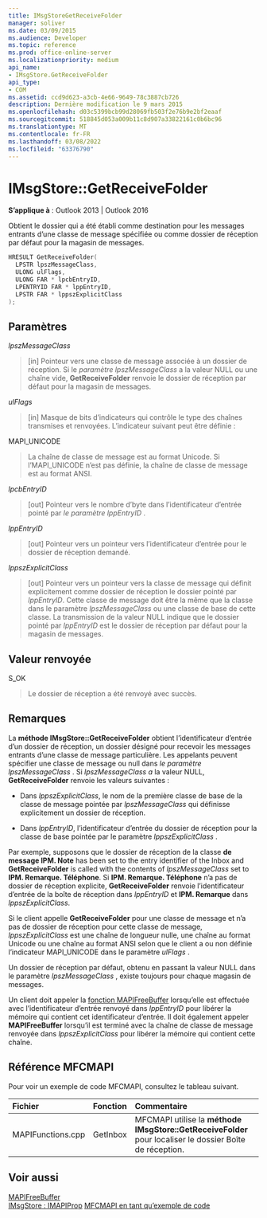 ```yaml
---
title: IMsgStoreGetReceiveFolder
manager: soliver
ms.date: 03/09/2015
ms.audience: Developer
ms.topic: reference
ms.prod: office-online-server
ms.localizationpriority: medium
api_name:
- IMsgStore.GetReceiveFolder
api_type:
- COM
ms.assetid: ccd9d623-a3cb-4e66-9649-78c3887cb726
description: Dernière modification le 9 mars 2015
ms.openlocfilehash: d03c5399bcb99d28069fb503f2e76b9e2bf2eaaf
ms.sourcegitcommit: 518845d053a009b11c8d907a33822161c0b6bc96
ms.translationtype: MT
ms.contentlocale: fr-FR
ms.lasthandoff: 03/08/2022
ms.locfileid: "63376790"
---
```

# <a name="imsgstoregetreceivefolder"></a>IMsgStore::GetReceiveFolder

**S’applique à** : Outlook 2013 | Outlook 2016
  
Obtient le dossier qui a été établi comme destination pour les messages entrants d’une classe de message spécifiée ou comme dossier de réception par défaut pour la magasin de messages.
  
```cpp
HRESULT GetReceiveFolder(
  LPSTR lpszMessageClass,
  ULONG ulFlags,
  ULONG FAR * lpcbEntryID,
  LPENTRYID FAR * lppEntryID,
  LPSTR FAR * lppszExplicitClass
);
```

## <a name="parameters"></a>Paramètres

 _lpszMessageClass_
  
> [in] Pointeur vers une classe de message associée à un dossier de réception. Si le _paramètre lpszMessageClass_ a la valeur NULL ou une chaîne vide, **GetReceiveFolder** renvoie le dossier de réception par défaut pour la magasin de messages.

 _ulFlags_
  
> [in] Masque de bits d’indicateurs qui contrôle le type des chaînes transmises et renvoyées. L’indicateur suivant peut être définie :

MAPI_UNICODE
  
> La chaîne de classe de message est au format Unicode. Si l’MAPI_UNICODE n’est pas définie, la chaîne de classe de message est au format ANSI.

 _lpcbEntryID_
  
> [out] Pointeur vers le nombre d’byte dans l’identificateur d’entrée pointé par _le paramètre lppEntryID_ .

 _lppEntryID_
  
> [out] Pointeur vers un pointeur vers l’identificateur d’entrée pour le dossier de réception demandé.

 _lppszExplicitClass_
  
> [out] Pointeur vers un pointeur vers la classe de message qui définit explicitement comme dossier de réception le dossier pointé par _lppEntryID_. Cette classe de message doit être la même que la classe dans le paramètre _lpszMessageClass_ ou une classe de base de cette classe. La transmission de la valeur NULL indique que le dossier pointé par _lppEntryID_ est le dossier de réception par défaut pour la magasin de messages.

## <a name="return-value"></a>Valeur renvoyée

S_OK
  
> Le dossier de réception a été renvoyé avec succès.

## <a name="remarks"></a>Remarques

La **méthode IMsgStore::GetReceiveFolder** obtient l’identificateur d’entrée d’un dossier de réception, un dossier désigné pour recevoir les messages entrants d’une classe de message particulière. Les appelants peuvent spécifier une classe de message ou null dans _le paramètre lpszMessageClass_ . Si _lpszMessageClass a_ la valeur NULL, **GetReceiveFolder** renvoie les valeurs suivantes :
  
- Dans _lppszExplicitClass_, le nom de la première classe de base de la classe de message pointée par _lpszMessageClass_ qui définisse explicitement un dossier de réception.

- Dans _lppEntryID_, l’identificateur d’entrée du dossier de réception pour la classe de base pointée par le paramètre _lppszExplicitClass_ .

Par exemple, supposons que le dossier de réception de la classe **de message IPM. Note** has been set to the entry identifier of the Inbox and **GetReceiveFolder** is called with the contents of _lpszMessageClass_ set to **IPM. Remarque. Téléphone**. Si **IPM. Remarque. Téléphone** n’a pas de dossier de réception explicite, **GetReceiveFolder** renvoie l’identificateur d’entrée de la boîte de réception dans _lppEntryID_ et **IPM. Remarque** dans _lppszExplicitClass_.
  
Si le client appelle **GetReceiveFolder** pour une classe de message et n’a pas de dossier de réception pour cette classe de message, _lppszExplicitClass_ est une chaîne de longueur nulle, une chaîne au format Unicode ou une chaîne au format ANSI selon que le client a ou non définie l’indicateur MAPI_UNICODE dans le paramètre _ulFlags_ .
  
Un dossier de réception par défaut, obtenu en passant la valeur NULL dans le paramètre _lpszMessageClass_ , existe toujours pour chaque magasin de messages.
  
Un client doit appeler la [fonction MAPIFreeBuffer](mapifreebuffer.md) lorsqu’elle est effectuée avec l’identificateur d’entrée renvoyé dans _lppEntryID_ pour libérer la mémoire qui contient cet identificateur d’entrée. Il doit également appeler **MAPIFreeBuffer** lorsqu’il est terminé avec la chaîne de classe de message renvoyée dans _lppszExplicitClass_ pour libérer la mémoire qui contient cette chaîne.
  
## <a name="mfcmapi-reference"></a>Référence MFCMAPI

Pour voir un exemple de code MFCMAPI, consultez le tableau suivant.
  
|**Fichier**|**Fonction**|**Commentaire**|
|:-----|:-----|:-----|
|MAPIFunctions.cpp  <br/> |GetInbox  <br/> |MFCMAPI utilise la **méthode IMsgStore::GetReceiveFolder** pour localiser le dossier Boîte de réception. |

## <a name="see-also"></a>Voir aussi

[MAPIFreeBuffer](mapifreebuffer.md)  
[IMsgStore : IMAPIProp](imsgstoreimapiprop.md)
 [MFCMAPI en tant qu’exemple de code](mfcmapi-as-a-code-sample.md)
